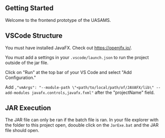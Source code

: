 ## Getting Started

Welcome to the frontend prototype of the UASAMS.

## VSCode Structure

You must have installed JavaFX. Check out https://openjfx.io/.

You must add a settings in your `.vscode/launch.json` to run the project outside of the jar file.

Click on "Run" at the top bar of your VS Code and select "Add Configuration."

Add `,"vmArgs": "--module-path \"<path/to/local/path/of/JAVAFX/lib\" --add-modules javafx.controls,javafx.fxml"` after the "projectName" field.

## JAR Execution

The JAR file can only be ran if the batch file is ran. In your file explorer with the folder to this project open, doouble click on the `JarExe.bat` and the JAR file should open.